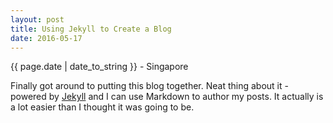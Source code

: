 ```yaml
---
layout: post
title: Using Jekyll to Create a Blog
date: 2016-05-17
---
```

<p class="meta">{{ page.date | date_to_string }} - Singapore </p>

Finally got around to putting this blog together. Neat thing about it - powered by [Jekyll](http://jekyllrb.com) and I can use Markdown to author my posts. It actually is a lot easier than I thought it was going to be.
